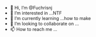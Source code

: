 - 👋 Hi, I’m @Fuchrisnj
- 👀 I’m interested in ...NTF
- 🌱 I’m currently learning ...how to make
- 💞️ I’m looking to collaborate on ...
- 📫 How to reach me ...

<!---
Fuchrisnj/Fuchrisnj is a ✨ special ✨ repository because its `README.md` (this file) appears on your GitHub profile.
You can click the Preview link to take a look at your changes.
--->
